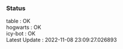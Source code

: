 ### Status


table : OK  
hogwarts : OK  
icy-bot : OK  
Latest Update : 2022-11-08 23:09:27.026893
